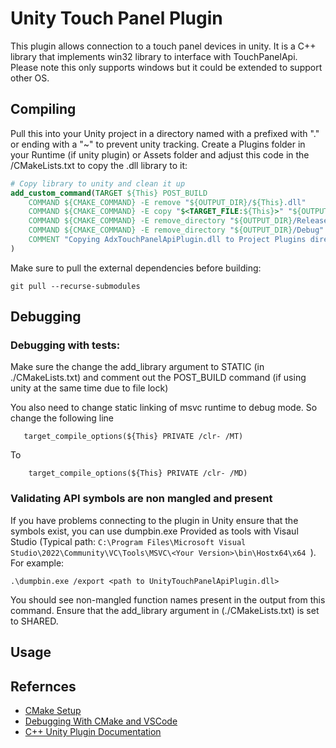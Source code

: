 # Unity Touch Panel Plugin

This plugin allows connection to a touch panel devices in unity. It is a C++ library that implements win32 library to interface with TouchPanelApi. Please note this only supports windows but it could be extended to support other OS.

## Compiling

Pull this into your Unity project in a directory named with a prefixed with "." or ending with a "~" to prevent unity tracking. Create a Plugins folder in your Runtime (if unity plugin) or Assets folder and adjust this code in the /CMakeLists.txt to copy the .dll library to it:

```cmake
# Copy library to unity and clean it up
add_custom_command(TARGET ${This} POST_BUILD
    COMMAND ${CMAKE_COMMAND} -E remove "${OUTPUT_DIR}/${This}.dll"
    COMMAND ${CMAKE_COMMAND} -E copy "$<TARGET_FILE:${This}>" "${OUTPUT_DIR}/${This}.dll"
    COMMAND ${CMAKE_COMMAND} -E remove_directory "${OUTPUT_DIR}/Release"
    COMMAND ${CMAKE_COMMAND} -E remove_directory "${OUTPUT_DIR}/Debug"
    COMMENT "Copying AdxTouchPanelApiPlugin.dll to Project Plugins directory and replacing the existing file and removing Debug"
)
```

Make sure to pull the external dependencies before building:

```shell
git pull --recurse-submodules
```

## Debugging

### Debugging with tests:

Make sure the change the add_library argument to STATIC (in ./CMakeLists.txt) and comment out the POST_BUILD command (if using unity at the same time due to file lock)

You also need to change static linking of msvc runtime to debug mode. So change the following line

```
   target_compile_options(${This} PRIVATE /clr- /MT)
```

To

```
    target_compile_options(${This} PRIVATE /clr- /MD)
```

### Validating API symbols are non mangled and present

If you have problems connecting to the plugin in Unity ensure that the symbols exist, you can use dumpbin.exe Provided as tools with Visaul Studio (Typical path: `C:\Program Files\Microsoft Visual Studio\2022\Community\VC\Tools\MSVC\<Your Version>\bin\Hostx64\x64 `). For example:

```
.\dumpbin.exe /export <path to UnityTouchPanelApiPlugin.dll>
```

You should see non-mangled function names present in the output from this command. Ensure that the add_library argument in (./CMakeLists.txt) is set to SHARED.

## Usage

## Refernces

- [CMake Setup](https://www.youtube.com/watch?v=Lp1ifh9TuFI)
- [Debugging With CMake and VSCode](https://www.youtube.com/watch?v=OUAuqw3QgeE)
- [C++ Unity Plugin Documentation](https://www.mono-project.com/docs/advanced/pinvoke/)
